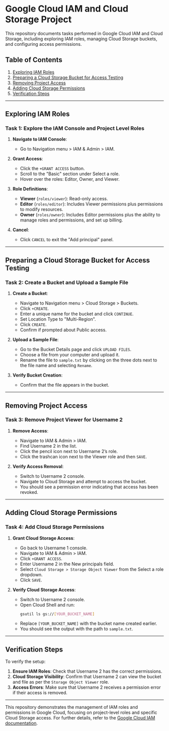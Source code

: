 # Google Cloud IAM and Cloud Storage Project

This repository documents tasks performed in Google Cloud IAM and Cloud Storage, including exploring IAM roles, managing Cloud Storage buckets, and configuring access permissions.

## Table of Contents

1. [Exploring IAM Roles](#exploring-iam-roles)
2. [Preparing a Cloud Storage Bucket for Access Testing](#preparing-a-cloud-storage-bucket-for-access-testing)
3. [Removing Project Access](#removing-project-access)
4. [Adding Cloud Storage Permissions](#adding-cloud-storage-permissions)
5. [Verification Steps](#verification-steps)

---

## Exploring IAM Roles

### Task 1: Explore the IAM Console and Project Level Roles

1. **Navigate to IAM Console**:
   - Go to Navigation menu > IAM & Admin > IAM.

2. **Grant Access**:
   - Click the `+GRANT ACCESS` button.
   - Scroll to the "Basic" section under Select a role.
   - Hover over the roles: Editor, Owner, and Viewer.

3. **Role Definitions**:
   - **Viewer** (`roles/viewer`): Read-only access.
   - **Editor** (`roles/editor`): Includes Viewer permissions plus permissions to modify resources.
   - **Owner** (`roles/owner`): Includes Editor permissions plus the ability to manage roles and permissions, and set up billing.

4. **Cancel**:
   - Click `CANCEL` to exit the "Add principal" panel.

---

## Preparing a Cloud Storage Bucket for Access Testing

### Task 2: Create a Bucket and Upload a Sample File

1. **Create a Bucket**:
   - Navigate to Navigation menu > Cloud Storage > Buckets.
   - Click `+CREATE`.
   - Enter a unique name for the bucket and click `CONTINUE`.
   - Set Location Type to "Multi-Region".
   - Click `CREATE`.
   - Confirm if prompted about Public access.

2. **Upload a Sample File**:
   - Go to the Bucket Details page and click `UPLOAD FILES`.
   - Choose a file from your computer and upload it.
   - Rename the file to `sample.txt` by clicking on the three dots next to the file name and selecting `Rename`.

3. **Verify Bucket Creation**:
   - Confirm that the file appears in the bucket.

---

## Removing Project Access

### Task 3: Remove Project Viewer for Username 2

1. **Remove Access**:
   - Navigate to IAM & Admin > IAM.
   - Find Username 2 in the list.
   - Click the pencil icon next to Username 2’s role.
   - Click the trashcan icon next to the Viewer role and then `SAVE`.

2. **Verify Access Removal**:
   - Switch to Username 2 console.
   - Navigate to Cloud Storage and attempt to access the bucket.
   - You should see a permission error indicating that access has been revoked.

---

## Adding Cloud Storage Permissions

### Task 4: Add Cloud Storage Permissions

1. **Grant Cloud Storage Access**:
   - Go back to Username 1 console.
   - Navigate to IAM & Admin > IAM.
   - Click `+GRANT ACCESS`.
   - Enter Username 2 in the New principals field.
   - Select `Cloud Storage > Storage Object Viewer` from the Select a role dropdown.
   - Click `SAVE`.

2. **Verify Cloud Storage Access**:
   - Switch to Username 2 console.
   - Open Cloud Shell and run:
     ```sh
     gsutil ls gs://[YOUR_BUCKET_NAME]
     ```
   - Replace `[YOUR_BUCKET_NAME]` with the bucket name created earlier.
   - You should see the output with the path to `sample.txt`.

---

## Verification Steps

To verify the setup:

1. **Ensure IAM Roles**: Check that Username 2 has the correct permissions.
2. **Cloud Storage Visibility**: Confirm that Username 2 can view the bucket and file as per the `Storage Object Viewer` role.
3. **Access Errors**: Make sure that Username 2 receives a permission error if their access is removed.

---

This repository demonstrates the management of IAM roles and permissions in Google Cloud, focusing on project-level roles and specific Cloud Storage access. For further details, refer to the [Google Cloud IAM documentation](https://cloud.google.com/iam/docs/overview).

